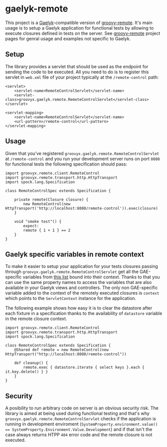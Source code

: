# gaelyk-remote

This project is a [Gaelyk](http://gaelyk.org)-compatible version of [groovy-remote](http://http://groovy.codehaus.org/modules/remote/). It's main usage is to setup a Gaelyk application for functional tests by allowing to execute closures defined in tests on the server. See [groovy-remote](http://http://groovy.codehaus.org/modules/remote/) project pages for genral usage and examples not specific to Gaelyk.

## Setup

The library provides a servlet that should be used as the endpoint for sending the code to be executed. All you need to do is to register this servlet in `web.xml` file of your project typically at the `/remote-control` path:

	<servlet>
        <servlet-name>RemoteControlServlet</servlet-name>
        <servlet-class>groovyx.gaelyk.remote.RemoteControlServlet</servlet-class>
    </servlet>
    
    <servlet-mapping>
        <servlet-name>RemoteControlServlet</servlet-name>
        <url-pattern>/remote-control</url-pattern>
    </servlet-mapping>
    
## Usage

Given that you've registered `groovyx.gaelyk.remote.RemoteControlServlet` at `/remote-control` and you run your development server runs on port `8080` for functional tests the following specification should pass:

	import groovyx.remote.client.RemoteControl
	import groovyx.remote.transport.http.HttpTransport
	import spock.lang.Specification
	
	class RemoteControlSpec extends Specification {

		private remote(Closure closure) {
			new RemoteControl(new HttpTransport('http://localhost:8080/remote-control')).exec(closure)
		}
	
		void "smoke test"() {
			expect:
			remote { 1 + 1 } == 2
		}
	}
	
## Gaelyk specific variables in remote context

To make it easier to setup your application for your tests closures passing through `groovyx.gaelyk.remote.RemoteControlServlet` get all the GAE-specific variables from [this list](http://gaelyk.appspot.com/tutorial/views-and-controllers#lazy) bound into their context. Thanks to that you can use the same property names to access the variables that are also available in your Gaelyk views and controllers. The only non GAE-specific variable added to the context of the remotely executed closures is `context` which points to the `ServletContext` instance for the application. 

The following example shows how easy it is to clear the datastore after each fixture in a specification thanks to the availability of `datastore` variable in the remote closure context.

	import groovyx.remote.client.RemoteControl
	import groovyx.remote.transport.http.HttpTransport
	import spock.lang.Specification

	class RemoteControlSpec extends Specification {
		@Shared def remote = new RemoteControl(new HttpTransport("http://localhost:8080/remote-control"))

		def cleanup() {
			remote.exec { datastore.iterate { select keys }.each { it.key.delete() } }
		}
	}
	
## Security

A posibility to run arbitrary code on server is an obvious security risk. The library is aimed at being used during functional testing and that's why `groovyx.gaelyk.remote.RemoteControlServlet` checks if the application is running in development enviroment (`SystemProperty.environment.value() == SystemProperty.Environment.Value.Development`) and if that isn't the case always returns HTPP `404` error code and the remote closure is not executed.